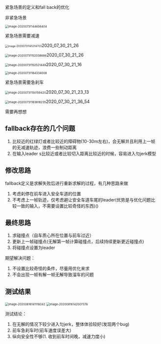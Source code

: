 紧急场景的定义和fall back的优化

非紧急场景

<img src="/Users/zhouchengyang/Library/Application Support/typora-user-images/image-20200731144656404.png" alt="image-20200731144656404" style="zoom: 67%;" />



紧急场景需要减速

<img src="/Users/zhouchengyang/Library/Application Support/typora-user-images/image-20200731145314703.png" alt="image-20200731145314703" style="zoom:60%;" />2020_07_30_21_26

<img src="/Users/zhouchengyang/Library/Application Support/typora-user-images/image-20200731152038686.png" alt="image-20200731152038686" style="zoom:67%;" />2020_07_30_21_26

<img src="/Users/zhouchengyang/Library/Application Support/typora-user-images/image-20200731152521449.png" alt="image-20200731152521449" style="zoom:67%;" />2020_07_30_21_16

<img src="/Users/zhouchengyang/Library/Application Support/typora-user-images/image-20200731184334008.png" alt="image-20200731184334008" style="zoom:67%;" />

紧急场景需要急刹车

<img src="/Users/zhouchengyang/Library/Application Support/typora-user-images/image-20200731150159420.png" alt="image-20200731150159420" style="zoom:67%;" />2020_07_30_21_23_13

<img src="/Users/zhouchengyang/Library/Application Support/typora-user-images/image-20200731183818235.png" alt="image-20200731183818235" style="zoom:67%;" />2020_07_30_21_36_54



需要再想想

## fallback存在的几个问题

1. 比较近的红绿灯或者比较近的障碍物(10-30m左右)，会无解并且利用上一帧的无减速轨迹，浪费一些制动距离
2. 在输入leader s比较近或者比较切入距离比较近的时候，容易进入匀jerk模型

## 修改思路

fallback定义是求解失败后进行重新求解的过程，有几种思路来做

1. 考虑刹停在前车进入安全车道的位置
2. 不考虑上一帧轨迹，仅考虑避让安全车道车尾的leader(优势是与优化问题比较一致的输入，不需要设置比较奇怪的东西)()

## 最终思路   

1. 求碰撞点（自车质心所在位置与前车过近）
2. 更新上一帧碰撞点(无解第一帧计算碰撞点，后续持续更新更近碰撞点)
3. 将碰撞点设置为leader

期望解决问题：

1. 不设置比较奇怪的条件，尽量用优化来求
2. 不会出现一帧有解一帧无解导致溜车的问题

## 测试结果

<img src="/Users/zhouchengyang/Library/Application Support/typora-user-images/image-20200816141116042.png" alt="image-20200816141116042" style="zoom:67%;" />

<img src="/Users/zhouchengyang/Library/Application Support/typora-user-images/image-20200816142007376.png" alt="image-20200816142007376" style="zoom:67%;" />

测试结论：

1. 在无解的情况下较少进入匀jerk，整体体验较好(发现两个bug)
2. 前车急刹车时(前车速度误差大)
3. 纵向安全性不够(1. 收到前车时间晚，减速力度小)